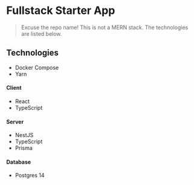 # Fullstack Starter App
> Excuse the repo name! This is not a MERN stack. The technologies are listed below.

## Technologies
- Docker Compose
- Yarn

#### Client
- React
- TypeScript

#### Server
- NestJS
- TypeScript
- Prisma

#### Database
- Postgres 14
